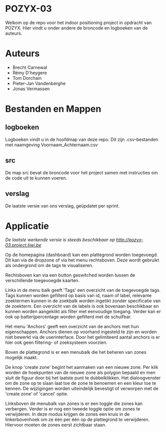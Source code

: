 POZYX-03
===========
Welkom op de repo voor het indoor positioning project in opdracht van POZYX. Hier vindt u onder andere de broncode en logboeken van de auteurs.


Auteurs
============

* Brecht Carnewal
* Rémy D'heygere
* Tom Dorchain
* Pieter-Jan Vandenberghe
* Jonas Vermassen 
 

Bestanden en Mappen
========

logboeken
------
Logboeken vindt u in de hoofdmap van deze repo. Dit zijn .csv-bestanden met naamgeving Voornaam_Achternaam.csv

src
------
De map src bevat de broncode voor het project samen met instructies om de code uit te kunnen voeren.

verslag
------
De laatste versie van ons verslag, geüpdatet per sprint.


Applicatie
============

_De laatste werkende versie is steeds beschikbaar op http://pozyx-03.project.tiwi.be_

Op de homepagina (dashboard) kan een plattegrond worden toegevoegd. Dit kan via de dropzone of via het menu rechtsboven.
Deze wordt gebruikt als ondergrond om de tags te visualiseren.

Rechtsboven kan via een button geswitched worden tussen de verschillende toegevoegde kaarten.

Links in de menu balk geeft 'Tags' een overzicht van de toegevoegde tags.
Tags kunnen worden gefilterd op basis van id, naam of label, relevante zoektermen kunnen in de zoekbalk worden ingetikt zonder specificatie van de zoekterm. Een overzicht van de labels is ook bovenaan beschikbaar en kunnen worden aangeklikt als filter met eenvoudige toegang. Verder kan er ook op batterijpercentage worden gefilterd met de schuifbar.

Het menu 'Anchors' geeft een overzicht van de anchors met hun eigenschappen. Anchors dienen op voorhand ingesteld te zijn en worden niet bewerkt via de userinterface. Door het gelimiteerd aantal anchors is er hier ook geen filtering- of zoeksysteem voorzien. 

Boven de plattegrond is er een menubalk die het beheren van zones mogelijk maakt.

De knop 'create zone' begint het aanmaken van een nieuwe zone. Per klik worden de hoekpunten van de nieuwe zone als polygon bepaald en men sluit de figuur door bij het laatste punt te dubbelklikken.
Het dialoogvenster om de zone op te slaan laat toe de zone te benoemen en een kleur toe te kennen.
De wijzigingen worden uiteindelijk bevestigt of verworpen met de 'create zone' of 'cancel' optie. 

Linksboven de menubalk van zones is er een toggle die zones kan verbergen. Verder is er nog een tweede toggle optie om zones te verwijderen. In deze modus krijgen de zones een kruis in de linkerbovenhoek om ze één per één op de plattegrond te verwijderen. Hiervoor moeten de zones eerst zichtbaar staan. 




